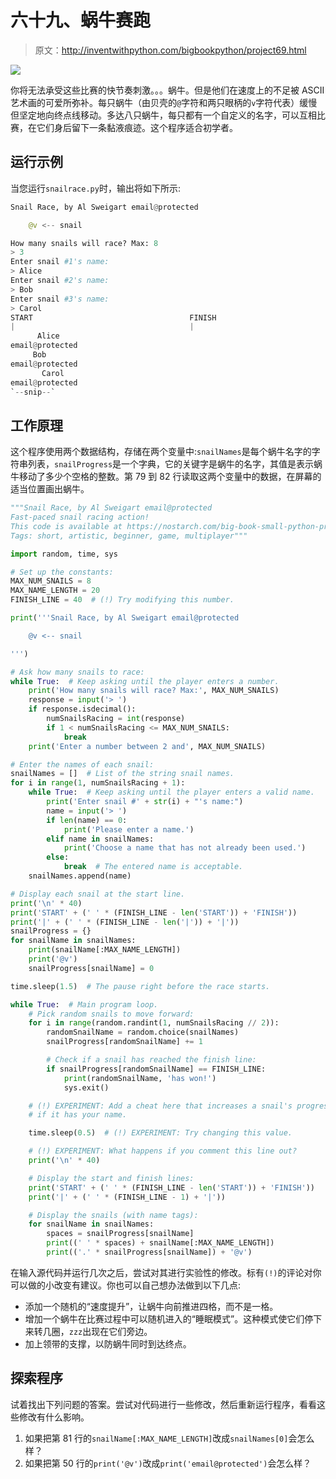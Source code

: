 # 六十九、蜗牛赛跑

> 原文：<http://inventwithpython.com/bigbookpython/project69.html>

![](img/9d995d63aaead72cad01120081eb8f75.png)

你将无法承受这些比赛的快节奏刺激。。。蜗牛。但是他们在速度上的不足被 ASCII 艺术画的可爱所弥补。每只蜗牛（由贝壳的`@`字符和两只眼柄的`v`字符代表）缓慢但坚定地向终点线移动。多达八只蜗牛，每只都有一个自定义的名字，可以互相比赛，在它们身后留下一条黏液痕迹。这个程序适合初学者。

## 运行示例

当您运行`snailrace.py`时，输出将如下所示:

```py
Snail Race, by Al Sweigart email@protected

    @v <-- snail

How many snails will race? Max: 8
> 3
Enter snail #1's name:
> Alice
Enter snail #2's name:
> Bob
Enter snail #3's name:
> Carol
START                                   FINISH
|                                       |
      Alice
email@protected
     Bob
email@protected
       Carol
email@protected
`--snip--`
```

## 工作原理

这个程序使用两个数据结构，存储在两个变量中:`snailNames`是每个蜗牛名字的字符串列表，`snailProgress`是一个字典，它的关键字是蜗牛的名字，其值是表示蜗牛移动了多少个空格的整数。第 79 到 82 行读取这两个变量中的数据，在屏幕的适当位置画出蜗牛。

```py
"""Snail Race, by Al Sweigart email@protected
Fast-paced snail racing action!
This code is available at https://nostarch.com/big-book-small-python-programming
Tags: short, artistic, beginner, game, multiplayer"""

import random, time, sys

# Set up the constants:
MAX_NUM_SNAILS = 8
MAX_NAME_LENGTH = 20
FINISH_LINE = 40  # (!) Try modifying this number.

print('''Snail Race, by Al Sweigart email@protected

    @v <-- snail

''')

# Ask how many snails to race:
while True:  # Keep asking until the player enters a number.
    print('How many snails will race? Max:', MAX_NUM_SNAILS)
    response = input('> ')
    if response.isdecimal():
        numSnailsRacing = int(response)
        if 1 < numSnailsRacing <= MAX_NUM_SNAILS:
            break
    print('Enter a number between 2 and', MAX_NUM_SNAILS)

# Enter the names of each snail:
snailNames = []  # List of the string snail names.
for i in range(1, numSnailsRacing + 1):
    while True:  # Keep asking until the player enters a valid name.
        print('Enter snail #' + str(i) + "'s name:")
        name = input('> ')
        if len(name) == 0:
            print('Please enter a name.')
        elif name in snailNames:
            print('Choose a name that has not already been used.')
        else:
            break  # The entered name is acceptable.
    snailNames.append(name)

# Display each snail at the start line.
print('\n' * 40)
print('START' + (' ' * (FINISH_LINE - len('START')) + 'FINISH'))
print('|' + (' ' * (FINISH_LINE - len('|')) + '|'))
snailProgress = {}
for snailName in snailNames:
    print(snailName[:MAX_NAME_LENGTH])
    print('@v')
    snailProgress[snailName] = 0

time.sleep(1.5)  # The pause right before the race starts.

while True:  # Main program loop.
    # Pick random snails to move forward:
    for i in range(random.randint(1, numSnailsRacing // 2)):
        randomSnailName = random.choice(snailNames)
        snailProgress[randomSnailName] += 1

        # Check if a snail has reached the finish line:
        if snailProgress[randomSnailName] == FINISH_LINE:
            print(randomSnailName, 'has won!')
            sys.exit()

    # (!) EXPERIMENT: Add a cheat here that increases a snail's progress
    # if it has your name.

    time.sleep(0.5)  # (!) EXPERIMENT: Try changing this value.

    # (!) EXPERIMENT: What happens if you comment this line out?
    print('\n' * 40)

    # Display the start and finish lines:
    print('START' + (' ' * (FINISH_LINE - len('START')) + 'FINISH'))
    print('|' + (' ' * (FINISH_LINE - 1) + '|'))

    # Display the snails (with name tags):
    for snailName in snailNames:
        spaces = snailProgress[snailName]
        print((' ' * spaces) + snailName[:MAX_NAME_LENGTH])
        print(('.' * snailProgress[snailName]) + '@v') 
```

在输入源代码并运行几次之后，尝试对其进行实验性的修改。标有`(!)`的评论对你可以做的小改变有建议。你也可以自己想办法做到以下几点:

*   添加一个随机的“速度提升”，让蜗牛向前推进四格，而不是一格。
*   增加一个蜗牛在比赛过程中可以随机进入的“睡眠模式”。这种模式使它们停下来转几圈，`zzz`出现在它们旁边。
*   加上领带的支撑，以防蜗牛同时到达终点。

## 探索程序

试着找出下列问题的答案。尝试对代码进行一些修改，然后重新运行程序，看看这些修改有什么影响。

1.  如果把第 81 行的`snailName[:MAX_NAME_LENGTH]`改成`snailNames[0]`会怎么样？
2.  如果把第 50 行的`print('@v')`改成`print('email@protected')`会怎么样？